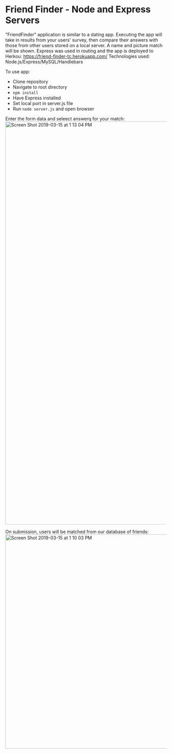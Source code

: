 # Friend Finder - Node and Express Servers

"FriendFinder" application is similar to a dating app. Executing the app will take in results from your users' survey, then compare their answers with those from other users stored on a local server. A name and picture match will be shown. Express was used in routing and the app is deployed to Herkou: https://friend-finder-tc.herokuapp.com/
Technologies used: Node.js/Express/MySQL/Handlebars

To use app:
- Clone repository
- Navigate to root directory
- `npm install`
- Have Express installed
- Set local port in server.js file
- Run `node server.js` and open browser


Enter the form data and seleect answerq for your match:
<img width="1259" alt="Screen Shot 2019-03-15 at 1 13 04 PM" src="https://user-images.githubusercontent.com/39817046/54452868-1d734880-4724-11e9-9e38-ec757a33c143.png">

On submission, users will be matched from our database of friends:
<img width="669" alt="Screen Shot 2019-03-15 at 1 10 03 PM" src="https://user-images.githubusercontent.com/39817046/54452967-50b5d780-4724-11e9-8d0a-a747fa4e3c11.png">

